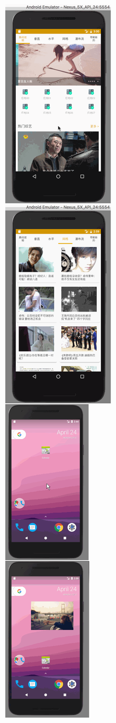 ![这里写图片描述](https://github.com/AdleyLong/RecyclerViewDemo/blob/master/screenshots/all.gif)
![这里写图片描述](https://github.com/AdleyLong/RecyclerViewDemo/blob/master/screenshots/5.gif)
![这里写图片描述](https://github.com/AdleyLong/RecyclerViewDemo/blob/master/screenshots/widget.gif)
![这里写图片描述](https://github.com/AdleyLong/RecyclerViewDemo/blob/master/screenshots/widget_click.gif)